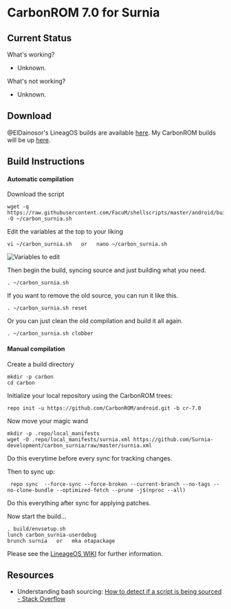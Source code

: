 CarbonROM 7.0 for Surnia
=======================

Current Status
--------------

What's working?
 - Unknown.

What's not working?
 - Unknown.

Download
--------

@ElDainosor's LineagOS builds are available [here](https://mega.nz/#F!3F9CTSrQ!ZBLcFw1Mh_47FdxiZ2LYyg!uYlmhBKT).
My CarbonROM builds will be up [here](https://t.me/romdelivery).

Build Instructions
------------------

#### Automatic compilation

Download the script

	wget -q https://raw.githubusercontent.com/FacuM/shellscripts/master/android/buildrom/examples/carbon_surnia.sh -O ~/carbon_surnia.sh

Edit the variables at the top to your liking

	vi ~/carbon_surnia.sh   or   nano ~/carbon_surnia.sh

![Variables to edit](https://i.imgur.com/6gqS7sn.png)

Then begin the build, syncing source and just building what you need.

	. ~/carbon_surnia.sh

If you want to remove the old source, you can run it like this.

	. ~/carbon_surnia.sh reset

Or you can just clean the old compilation and build it all again.

	. ~/carbon_surnia.sh clobber

#### Manual compilation

Create a build directory

	mkdir -p carbon
	cd carbon

Initialize your local repository using the CarbonROM trees:

	repo init -u https://github.com/CarbonROM/android.git -b cr-7.0

Now move your magic wand
	
	mkdir -p .repo/local_manifests
	wget -O .repo/local_manifests/surnia.xml https://github.com/Surnia-development/carbon_surnia/raw/master/surnia.xml

Do this everytime before every sync for tracking changes.

Then to sync up:

     repo sync  --force-sync --force-broken --current-branch --no-tags --no-clone-bundle --optimized-fetch --prune -j$(nproc --all)

Do this everything after sync for applying patches.	

Now start the build...

	. build/envsetup.sh 
	lunch carbon_surnia-userdebug
	brunch surnia   or   mka otapackage

Please see the [LineageOS WIKI](https://wiki.lineageos.org/) for further information.

Resources
---------

- Understanding bash sourcing: [How to detect if a script is being sourced - Stack Overflow](https://stackoverflow.com/questions/2683279/how-to-detect-if-a-script-is-being-sourced)

